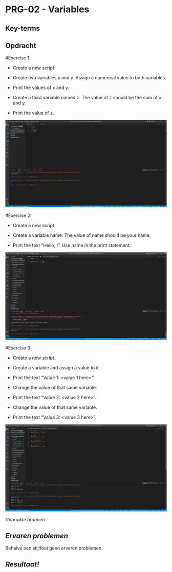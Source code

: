 **PRG-02 - Variables**
===
**Key-terms**
---





**Opdracht**
---
#Exercise 1:

- Create a new script.

- Create two variables x and y. Assign a numerical value to both variables.

- Print the values of x and y.

- Create a third variable named z. The value of z should be the sum of x and y.

- Print the value of z.

![z value](<../../00_includes/Python/PRG-02 - Variables/z value.png>)


#Exercise 2:

- Create a new script.

- Create a variable name. The value of name should be your name.

- Print the text “Hello, <your name here>!”. Use name in the print statement.

![ex2](<../../00_includes/Python/PRG-02 - Variables/ex2.png>)


#Exercise 3:

- Create a new script.

- Create a variable and assign a value to it.

- Print the text “Value 1: <value 1 here>”.

- Change the value of that same variable.

- Print the text “Value 2: <value 2 here>”.

- Change the value of that same variable.

- Print the text “Value 3: <value 3 here>”.

![ex3](<../../00_includes/Python/PRG-02 - Variables/eX3.png>)



*Gebruikte bronnen*



*Ervaren problemen*
---
Behalve een stijlfout geen ervaren problemen.

*Resultaat!*
---

